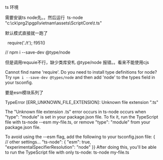ts 环境 

需要安装ts node先。。然后运行
 ts-node "c:\ck\prg2\pgpl\vietnam\assets\ScriptCore\t.ts"


默认模式直接就一跑了

  require('./t');
f951()


// npm i --save-dev @type/node


但是调用requuie不行，缺少类库安札  @type/node 报错。。看来不能使用cjs

Cannot find name 'require'. Do you need to install type definitions for node? Try `npm i --save-dev @types/node` and then add 'node' to the types field in your tsconfig.





要是esm模块系列了




TypeError [ERR_UNKNOWN_FILE_EXTENSION]: Unknown file extension ".ts"







The "Unknown file extension .ts" error occurs in ts-node occurs when "type": "module" is set in your package.json file. To fix it, run the TypeScript file with ts-node --esm my-file.ts, or remove "type": "module" from your package.json file.






To avoid using the --esm flag, add the following to your tsconfig.json file:
{
  // other settings...
  "ts-node": {
    "esm": true,
    "experimentalSpecifierResolution": "node"
  }}
After doing this, you'll be able to run the TypeScript file with only ts-node:
ts-node my-file.ts

